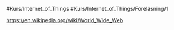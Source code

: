 #Kurs/Internet_of_Things #Kurs/Internet_of_Things/Föreläsning/1 

https://en.wikipedia.org/wiki/World_Wide_Web
